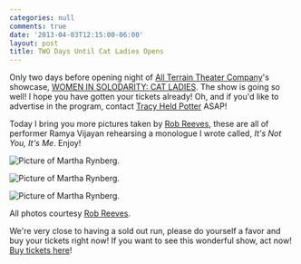 ```yaml
---
categories: null
comments: true
date: '2013-04-03T12:15:00-06:00'
layout: post
title: TWO Days Until Cat Ladies Opens
---
```


Only two days before opening night of [All Terrain Theater Company](http://www.allterraintheater.org/)'s showcase, [WOMEN IN SOLODARITY: CAT LADIES](https://www.facebook.com/events/102148146638070/?fref=ts). The show is going so well! I hope you have gotten your tickets already! Oh, and if you'd like to advertise in the program, contact [Tracy Held Potter](mailto:tracy@allterraintheater.org) ASAP! 

Today I bring you more pictures taken by [Rob Reeves](http://suckypictures.blogspot.com/?zx=da79e9239054d5d), these are all of performer Ramya Vijayan rehearsing a monologue I wrote called, *It's Not You, It's Me*. Enjoy!

![Picture of Martha Rynberg.](/images/catsramya3.jpg)

![Picture of Martha Rynberg.](/images/catsramya2.jpg)

![Picture of Martha Rynberg.](/images/catsramya.jpg)

All photos courtesy [Rob Reeves](http://suckypictures.blogspot.com/?zx=da79e9239054d5d).

We're very close to having a sold out run, please do yourself a favor and buy your tickets right now! If you want to see this wonderful show, act now! [Buy tickets here](http://catladies.brownpapertickets.com/)!